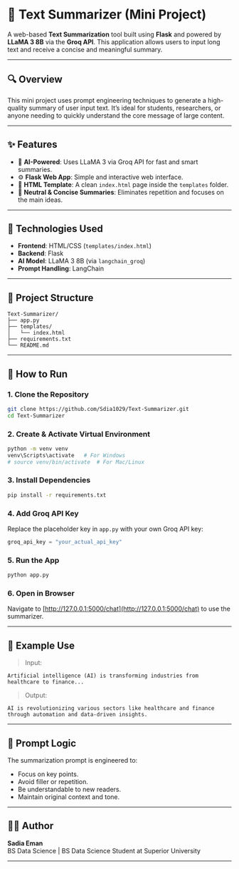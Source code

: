 # 📝 Text Summarizer (Mini Project)

A web-based **Text Summarization** tool built using **Flask** and powered by **LLaMA 3 8B** via the **Groq API**. This application allows users to input long text and receive a concise and meaningful summary.

---

## 🔍 Overview

This mini project uses prompt engineering techniques to generate a high-quality summary of user input text. It’s ideal for students, researchers, or anyone needing to quickly understand the core message of large content.

---

## ✨ Features

- 🧠 **AI-Powered**: Uses LLaMA 3 via Groq API for fast and smart summaries.
- ⚙️ **Flask Web App**: Simple and interactive web interface.
- 📄 **HTML Template**: A clean `index.html` page inside the `templates` folder.
- 🧾 **Neutral & Concise Summaries**: Eliminates repetition and focuses on the main ideas.

---

## 🧰 Technologies Used

- **Frontend**: HTML/CSS (`templates/index.html`)
- **Backend**: Flask
- **AI Model**: LLaMA 3 8B (via `langchain_groq`)
- **Prompt Handling**: LangChain

---

## 📁 Project Structure

```
Text-Summarizer/
├── app.py
├── templates/
│   └── index.html
├── requirements.txt
└── README.md
```

---

## 🚀 How to Run

### 1. Clone the Repository

```bash
git clone https://github.com/Sdia1029/Text-Summarizer.git
cd Text-Summarizer
```

### 2. Create & Activate Virtual Environment

```bash
python -m venv venv
venv\Scripts\activate   # For Windows
# source venv/bin/activate  # For Mac/Linux
```

### 3. Install Dependencies

```bash
pip install -r requirements.txt
```

### 4. Add Groq API Key

Replace the placeholder key in `app.py` with your own Groq API key:

```python
groq_api_key = "your_actual_api_key"
```

### 5. Run the App

```bash
python app.py
```

### 6. Open in Browser

Navigate to [http://127.0.0.1:5000/chat](http://127.0.0.1:5000/chat) to use the summarizer.

---

## 📌 Example Use

> Input:
```
Artificial intelligence (AI) is transforming industries from healthcare to finance...
```

> Output:
```
AI is revolutionizing various sectors like healthcare and finance through automation and data-driven insights.
```

---

## 📃 Prompt Logic

The summarization prompt is engineered to:
- Focus on key points.
- Avoid filler or repetition.
- Be understandable to new readers.
- Maintain original context and tone.

---

## 👩‍💻 Author

**Sadia Eman**  
BS Data Science | BS Data Science Student at Superior University

---

